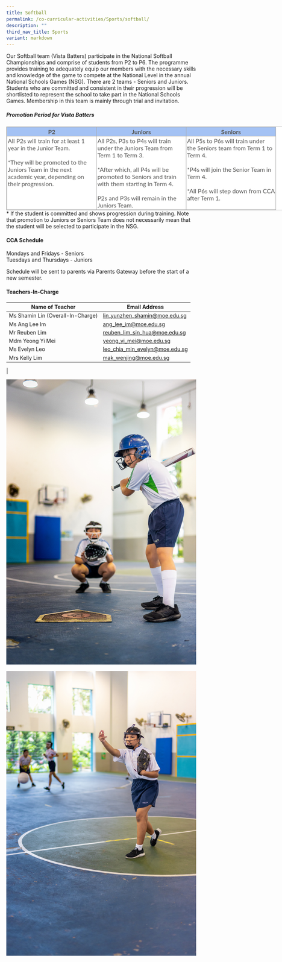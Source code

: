 ```yaml
---
title: Softball
permalink: /co-curricular-activities/Sports/softball/
description: ""
third_nav_title: Sports
variant: markdown
---
```

Our Softball team (Vista Batters) participate in the National Softball Championships and comprise of students from P2 to P6.&nbsp;The programme provides training to adequately equip our members with the necessary skills and knowledge of the game to compete at the National Level in the annual National Schools Games (NSG).&nbsp;There are 2 teams - Seniors and Juniors. Students who are committed and consistent in their progression will be shortlisted to represent the school to take part in the National Schools Games.&nbsp;Membership in this team is mainly through trial and invitation.

##### Promotion Period for Vista Batters
<table border="1" width="624" cellspacing="0" cellpadding="0" class="iveo_table ives_tab_simple3" style="margin: 0px; outline: 0px; padding: 0px; border-collapse: collapse; border: 1px solid rgb(170, 170, 170); color: rgb(87, 87, 86); font-family: Lato, sans-serif; font-size: 16px; font-style: normal; font-variant-ligatures: normal; font-variant-caps: normal; font-weight: 400; letter-spacing: normal; orphans: 2; text-align: left; text-transform: none; white-space: normal; widows: 2; word-spacing: 0px; -webkit-text-stroke-width: 0px; background-color: rgb(255, 255, 255); text-decoration-thickness: initial; text-decoration-style: initial; text-decoration-color: initial; width: 910px;"><tbody style="margin: 0px; outline: 0px; padding: 0px;"><tr style="margin: 0px; outline: 0px; padding: 0px; background-color: rgb(164, 194, 244);"><td valign="top" width="208" style="margin: 0px; outline: 0px; padding: 2px; text-align: center; border: 1px solid rgb(170, 170, 170); width: 233px;"><b style="margin: 0px; outline: 0px; padding: 0px;">P2</b></td><td valign="top" width="208" style="margin: 0px; outline: 0px; padding: 2px; text-align: center; border: 1px solid rgb(170, 170, 170); width: 233px;"><b style="margin: 0px; outline: 0px; padding: 0px;">Juniors</b></td><td valign="top" width="208" style="margin: 0px; outline: 0px; padding: 2px; text-align: center; border: 1px solid rgb(170, 170, 170); width: 233px;"><b style="margin: 0px; outline: 0px; padding: 0px;">Seniors</b></td></tr><tr style="margin: 0px; outline: 0px; padding: 0px;"><td valign="top" width="208" style="margin: 0px; outline: 0px; padding: 2px; text-align: left; border: 1px solid rgb(170, 170, 170);">All P2s will train for at least 1 year in the Junior Team.<br style="margin: 0px; outline: 0px; padding: 0px;"><br style="margin: 0px; outline: 0px; padding: 0px;">*They will be promoted to the Juniors Team in the next academic year, depending on their progression.</td><td valign="top" width="208" style="margin: 0px; outline: 0px; padding: 2px; text-align: left; border: 1px solid rgb(170, 170, 170);">All P2s, P3s to P4s will train under the Juniors Team from Term 1 to Term 3.<br style="margin: 0px; outline: 0px; padding: 0px;"><br style="margin: 0px; outline: 0px; padding: 0px;">*After which, all P4s will be promoted to Seniors and train with them starting in Term 4.<br style="margin: 0px; outline: 0px; padding: 0px;"><br style="margin: 0px; outline: 0px; padding: 0px;">P2s and P3s will remain in the Juniors Team.</td><td valign="top" width="208" style="margin: 0px; outline: 0px; padding: 2px; text-align: center; border: 1px solid rgb(170, 170, 170);"><div style="margin: 0px; outline: 0px; padding: 0px; line-height: 19px !important; color: rgb(87, 87, 86); font-family: Lato, sans-serif; font-size: 16px; font-weight: normal; text-align: left;"><span style="margin: 0px; outline: 0px; padding: 0px; background-color: initial;">All P5s to P6s will train under the Seniors team from Term 1 to Term 4.</span></div><div style="margin: 0px; outline: 0px; padding: 0px; line-height: 19px !important; color: rgb(87, 87, 86); font-family: Lato, sans-serif; font-size: 16px; font-weight: normal; text-align: left;"><span style="margin: 0px; outline: 0px; padding: 0px; background-color: initial;"><br style="margin: 0px; outline: 0px; padding: 0px;"></span></div><div style="margin: 0px; outline: 0px; padding: 0px; line-height: 19px !important; color: rgb(87, 87, 86); font-family: Lato, sans-serif; font-size: 16px; font-weight: normal; text-align: left;"><span style="margin: 0px; outline: 0px; padding: 0px; background-color: initial;">*P4s will join the Senior Team in Term 4.</span></div><div style="margin: 0px; outline: 0px; padding: 0px; line-height: 19px !important; color: rgb(87, 87, 86); font-family: Lato, sans-serif; font-size: 16px; font-weight: normal; text-align: left;"><span style="margin: 0px; outline: 0px; padding: 0px; background-color: initial;"><br style="margin: 0px; outline: 0px; padding: 0px;"></span></div><div style="margin: 0px; outline: 0px; padding: 0px; line-height: 19px !important; color: rgb(87, 87, 86); font-family: Lato, sans-serif; font-size: 16px; font-weight: normal; text-align: left;"><span style="margin: 0px; outline: 0px; padding: 0px; background-color: initial;">*All P6s will step down from CCA after Term 1.</span></div></td></tr></tbody></table>
* If the student is committed and shows progression during training. Note that promotion to Juniors or Seniors Team does not necessarily mean that the student will be selected to participate in the NSG.

#### CCA Schedule
Mondays and Fridays - Seniors <br>
Tuesdays and Thursdays - Juniors

Schedule will be sent to parents via Parents Gateway before the start of a new semester.

#### Teachers-In-Charge

| Name of Teacher | Email Address |
|---|---|
| Ms Shamin Lin (Overall-In-Charge) |[lin_yunzhen_shamin@moe.edu.sg](mailto:lin_yunzhen_shamin@moe.edu.sg) |
| Ms Ang Lee Im |[ang_lee_im@moe.edu.sg](mailto:ang_lee_im@moe.edu.sg) |
| Mr Reuben Lim |[reuben_lim_sin_hua@moe.edu.sg](mailto:reuben_lim_sin_hua@moe.edu.sg) |
| Mdm Yeong Yi Mei |[yeong_yi_mei@moe.edu.sg](mailto:yeong_yi_mei@moe.edu.sg) |
| Ms Evelyn Leo |[leo_chia_min_evelyn@moe.edu.sg](mailto:leo_chia_min_evelyn@moe.edu.sg) |
| Mrs Kelly Lim  |[mak_wenjing@moe.edu.sg](mailto:mak_wenjing@moe.edu.sg  ) |
|

![](/images/CCA/Sports/softball1.jpg)

![](/images/CCA/Sports/softball2.jpg)